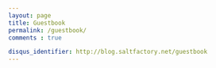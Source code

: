 ```yaml
---
layout: page
title: Guestbook
permalink: /guestbook/
comments : true

disqus_identifier: http://blog.saltfactory.net/guestbook
---
```

